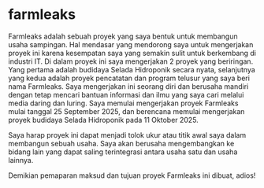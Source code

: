 # farmleaks

Farmleaks adalah sebuah proyek yang saya bentuk untuk membangun usaha sampingan. Hal mendasar yang mendorong saya untuk mengerjakan proyek ini karena kesempatan saya yang semakin sulit untuk berkembang di industri IT. Di dalam proyek ini saya mengerjakan 2 proyek yang beriringan. Yang pertama adalah budidaya Selada Hidroponik secara nyata, selanjutnya yang kedua adalah proyek pencatatan dan program telusur yang saya beri nama Farmleaks. Saya mengerjakan ini seorang diri dan berusaha mandiri dengan tetap mencari bantuan informasi dan ilmu yang saya cari melalui media daring dan luring. Saya memulai mengerjakan proyek Farmleaks mulai tanggal 25 September 2025, dan berencana memulai mengerjakan proyek budidaya Selada Hidroponik pada 11 Oktober 2025.

Saya harap proyek ini dapat menjadi tolok ukur atau titik awal saya dalam membangun sebuah usaha. Saya akan berusaha mengembangkan ke bidang lain yang dapat saling terintegrasi antara usaha satu dan usaha lainnya.

Demikian pemaparan maksud dan tujuan proyek Farmleaks ini dibuat, adios!
